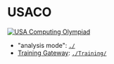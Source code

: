 # USACO

[![USA Computing Olympiad](http://www.usaco.org/current/images/usaco_logo.png)](http://www.usaco.org/)

- "analysis mode": [`./`](./)
- [Training Gateway](https://train.usaco.org/): [`./Training/`](./Training/)
